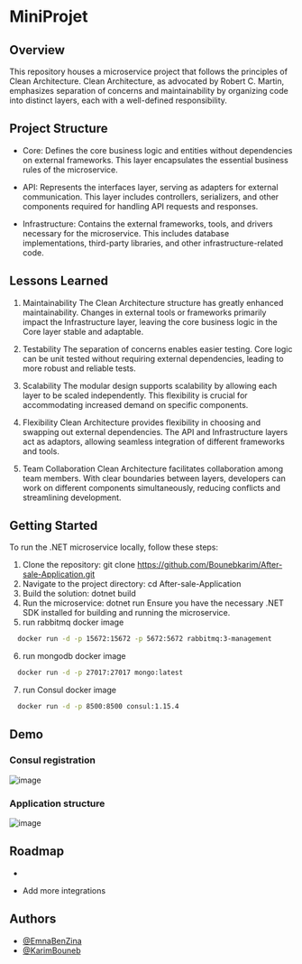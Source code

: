 # MiniProjet
## Overview

This repository houses a microservice project that follows the principles of Clean Architecture. Clean Architecture, as advocated by Robert C. Martin, emphasizes separation of concerns and maintainability by organizing code into distinct layers, each with a well-defined responsibility.

## Project Structure


- Core: Defines the core business logic and entities without dependencies on external frameworks. This layer encapsulates the essential business rules of the microservice.

- API: Represents the interfaces layer, serving as adapters for external communication. This layer includes controllers, serializers, and other components required for handling API requests and responses.

- Infrastructure: Contains the external frameworks, tools, and drivers necessary for the microservice. This includes database implementations, third-party libraries, and other infrastructure-related code.

## Lessons Learned

1. Maintainability
The Clean Architecture structure has greatly enhanced maintainability. Changes in external tools or frameworks primarily impact the Infrastructure layer, leaving the core business logic in the Core layer stable and adaptable.

2. Testability
The separation of concerns enables easier testing. Core logic can be unit tested without requiring external dependencies, leading to more robust and reliable tests.

3. Scalability
The modular design supports scalability by allowing each layer to be scaled independently. This flexibility is crucial for accommodating increased demand on specific components.

4. Flexibility
Clean Architecture provides flexibility in choosing and swapping out external dependencies. The API and Infrastructure layers act as adaptors, allowing seamless integration of different frameworks and tools.

5. Team Collaboration
Clean Architecture facilitates collaboration among team members. With clear boundaries between layers, developers can work on different components simultaneously, reducing conflicts and streamlining development.

## Getting Started

To run the .NET microservice locally, follow these steps:

1. Clone the repository: git clone https://github.com/Bounebkarim/After-sale-Application.git
2. Navigate to the project directory: cd After-sale-Application
3. Build the solution: dotnet build
4. Run the microservice: dotnet run
Ensure you have the necessary .NET SDK installed for building and running the microservice.
5. run rabbitmq docker image

```bash
  docker run -d -p 15672:15672 -p 5672:5672 rabbitmq:3-management
```
6. run mongodb docker image

```bash
  docker run -d -p 27017:27017 mongo:latest
```
7. run Consul docker image

```bash
  docker run -d -p 8500:8500 consul:1.15.4
```
## Demo

### Consul registration
![image](https://github.com/Bounebkarim/After-sale-Application/assets/72360478/fab815f2-6b89-4920-9a52-511093fa0573)
### Application structure
![image](https://github.com/Bounebkarim/After-sale-Application/assets/72360478/d0e5652e-8b22-476e-b7cf-848f36cf951c)

## Roadmap

- 

- Add more integrations



## Authors

- [@EmnaBenZina](https://github.com/benzinaemna)
- [@KarimBouneb](https://github.com/Bounebkarim)
